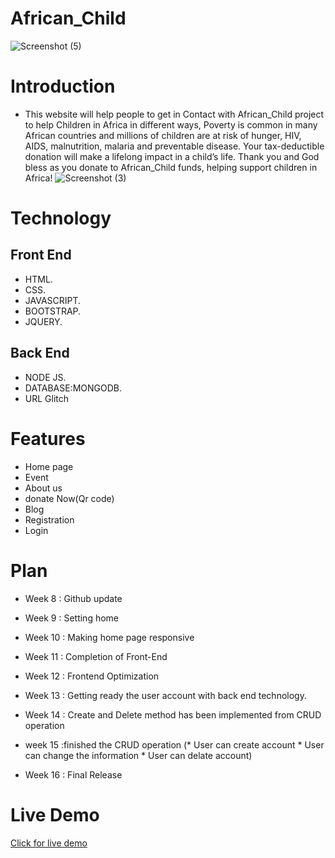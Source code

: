 # African_Child
 ![Screenshot (5)](https://user-images.githubusercontent.com/56429898/70540782-d033e280-1ba0-11ea-99a9-4939adfa5155.png)


# Introduction
  
* This website will help people to get in Contact with African_Child project to help Children in Africa in different ways, Poverty is common in many African
 countries and millions of children are at risk of hunger, HIV, AIDS, malnutrition, malaria and preventable disease. Your tax-deductible donation will
 make a lifelong impact in a child’s life. Thank you and God bless as you donate to African_Child funds, helping support children in Africa!
  ![Screenshot (3)](https://user-images.githubusercontent.com/56429898/70540915-08d3bc00-1ba1-11ea-9847-99572eb4b5e4.png)

 # Technology 
 
 ## Front End
* HTML.
* CSS.
* JAVASCRIPT.
* BOOTSTRAP.
* JQUERY.

## Back End
* NODE JS.
* DATABASE:MONGODB.
* URL Glitch
 
# Features 
* Home page
* Event
* About us 
* donate Now(Qr code)
* Blog
* Registration
* Login

 # Plan 

* Week 8 : Github update
* Week 9 : Setting home 
* Week 10 : Making home page responsive  
* Week 11 : Completion of Front-End
* Week 12 : Frontend Optimization
* Week 13 : Getting ready the user account with back end technology.
* Week 14 :  Create and Delete method has been implemented from CRUD operation
* week 15 :finished the CRUD operation (* User can create account
                                        * User can change the information
                                        * User can delate account)
                                        
* Week 16 : Final Release

# Live Demo
[Click for live demo](https://scarlet-socks.glitch.me/)
